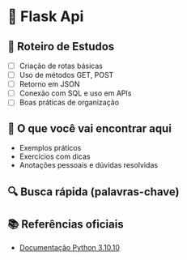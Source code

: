 # 📘 Flask Api

## 🧭 Roteiro de Estudos

- [ ] Criação de rotas básicas
- [ ] Uso de métodos GET, POST
- [ ] Retorno em JSON
- [ ] Conexão com SQL e uso em APIs
- [ ] Boas práticas de organização

## 📂 O que você vai encontrar aqui

- Exemplos práticos
- Exercícios com dicas
- Anotações pessoais e dúvidas resolvidas

## 🔍 Busca rápida (palavras-chave)

<!-- flask_api, estudo, python, exemplos -->

## 📚 Referências oficiais

- [Documentação Python 3.10.10](https://docs.python.org/3.10/)
